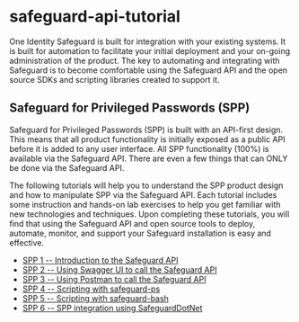 # safeguard-api-tutorial

One Identity Safeguard is built for integration with your existing systems.
It is built for automation to facilitate your initial deployment and your
on-going administration of the product. The key to automating and integrating
with Safeguard is to become comfortable using the Safeguard API and the
open source SDKs and scripting libraries created to support it.

## Safeguard for Privileged Passwords (SPP)

Safeguard for Privileged Passwords (SPP) is built with an API-first design.
This means that all product functionality is initially exposed as a public API
before it is added to any user interface. All SPP functionality (100%) is
available via the Safeguard API. There are even a few things that can ONLY be
done via the Safeguard API.

The following tutorials will help you to understand the SPP product design and
how to manipulate SPP via the Safeguard API. Each tutorial includes some
instruction and hands-on lab exercises to help you get familiar with new
technologies and techniques. Upon completing these tutorials, you will find
that using the Safeguard API and open source tools to deploy, automate, 
monitor, and support your Safeguard installation is easy and effective.

- [SPP 1 -- Introduction to the Safeguard API]()
- [SPP 2 -- Using Swagger UI to call the Safeguard API]()
- [SPP 3 -- Using Postman to call the Safeguard API]()
- [SPP 4 -- Scripting with safeguard-ps]()
- [SPP 5 -- Scripting with safeguard-bash]()
- [SPP 6 -- SPP integration using SafeguardDotNet]()

